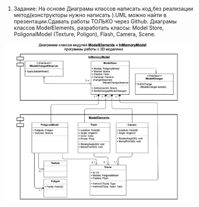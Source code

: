1. Задание: 
    На основе Диаграмы классов написать код,без реализации метод(конструкторы нужно написать ).UML можно найти в презентации.Сдавать работы ТОЛЬКО через Github.
    Диаграмы классов ModelElements, разработать классы: Model Store, PoligonalModel (Texture, Poligon), Flash, Camera, Scene.

![Diagram.PNG](Diagram.PNG)
